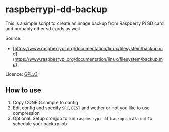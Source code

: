 # raspberrypi-dd-backup
This is a simple script to create an image backup from Raspberry Pi SD card and probably other sd cards as well.

Source:

 * [https://www.raspberrypi.org/documentation/linux/filesystem/backup.md](https://www.raspberrypi.org/documentation/linux/filesystem/backup.md)

Licence: [GPLv3](https://github.com/Tronde/raspberrypi-dd-backup/blob/main/LICENSE)

## How to use

 1. Copy CONFIG.sample to config
 2. Edit config and specify `SRC`, `DEST` and wether or not you like to use compression
 3. Optional: Setup cronjob to run `raspberrypi-dd-backup.sh` as `root` to schedule your backup job
